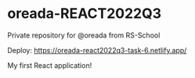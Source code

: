 # oreada-REACT2022Q3
Private repository for @oreada from RS-School

Deploy: https://oreada-react2022q3-task-6.netlify.app/

My first React application!
